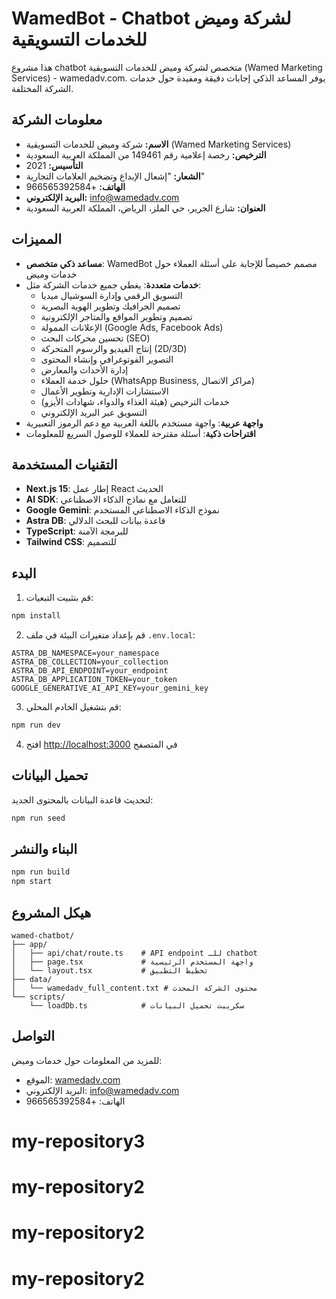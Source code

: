 # WamedBot - Chatbot لشركة وميض للخدمات التسويقية

هذا مشروع chatbot متخصص لشركة وميض للخدمات التسويقية (Wamed Marketing Services) - wamedadv.com. يوفر المساعد الذكي إجابات دقيقة ومفيدة حول خدمات الشركة المختلفة.

## معلومات الشركة

- **الاسم:** شركة وميض للخدمات التسويقية (Wamed Marketing Services)
- **الترخيص:** رخصة إعلامية رقم 149461 من المملكة العربية السعودية
- **التأسيس:** 2021
- **الشعار:** "إشعال الإبداع وتضخيم العلامات التجارية"
- **الهاتف:** +966565392584
- **البريد الإلكتروني:** info@wamedadv.com
- **العنوان:** شارع الجرير، حي الملز، الرياض، المملكة العربية السعودية

## المميزات

- **مساعد ذكي متخصص**: WamedBot مصمم خصيصاً للإجابة على أسئلة العملاء حول خدمات وميض
- **خدمات متعددة**: يغطي جميع خدمات الشركة مثل:
  - التسويق الرقمي وإدارة السوشيال ميديا
  - تصميم الجرافيك وتطوير الهوية البصرية
  - تصميم وتطوير المواقع والمتاجر الإلكترونية
  - الإعلانات الممولة (Google Ads, Facebook Ads)
  - تحسين محركات البحث (SEO)
  - إنتاج الفيديو والرسوم المتحركة (2D/3D)
  - التصوير الفوتوغرافي وإنشاء المحتوى
  - إدارة الأحداث والمعارض
  - حلول خدمة العملاء (WhatsApp Business, مراكز الاتصال)
  - الاستشارات الإدارية وتطوير الأعمال
  - خدمات الترخيص (هيئة الغذاء والدواء، شهادات الأيزو)
  - التسويق عبر البريد الإلكتروني
- **واجهة عربية**: واجهة مستخدم باللغة العربية مع دعم الرموز التعبيرية
- **اقتراحات ذكية**: أسئلة مقترحة للعملاء للوصول السريع للمعلومات

## التقنيات المستخدمة

- **Next.js 15**: إطار عمل React الحديث
- **AI SDK**: للتعامل مع نماذج الذكاء الاصطناعي
- **Google Gemini**: نموذج الذكاء الاصطناعي المستخدم
- **Astra DB**: قاعدة بيانات للبحث الدلالي
- **TypeScript**: للبرمجة الآمنة
- **Tailwind CSS**: للتصميم

## البدء

1. قم بتثبيت التبعيات:
```bash
npm install
```

2. قم بإعداد متغيرات البيئة في ملف `.env.local`:
```env
ASTRA_DB_NAMESPACE=your_namespace
ASTRA_DB_COLLECTION=your_collection
ASTRA_DB_API_ENDPOINT=your_endpoint
ASTRA_DB_APPLICATION_TOKEN=your_token
GOOGLE_GENERATIVE_AI_API_KEY=your_gemini_key
```

3. قم بتشغيل الخادم المحلي:
```bash
npm run dev
```

4. افتح [http://localhost:3000](http://localhost:3000) في المتصفح

## تحميل البيانات

لتحديث قاعدة البيانات بالمحتوى الجديد:
```bash
npm run seed
```

## البناء والنشر

```bash
npm run build
npm start
```

## هيكل المشروع

```
wamed-chatbot/
├── app/
│   ├── api/chat/route.ts    # API endpoint للـ chatbot
│   ├── page.tsx             # واجهة المستخدم الرئيسية
│   └── layout.tsx           # تخطيط التطبيق
├── data/
│   └── wamedadv_full_content.txt # محتوى الشركة المحدث
└── scripts/
    └── loadDb.ts            # سكريبت تحميل البيانات
```

## التواصل

للمزيد من المعلومات حول خدمات وميض:
- الموقع: [wamedadv.com](https://wamedadv.com)
- البريد الإلكتروني: info@wamedadv.com
- الهاتف: +966565392584
# my-repository3
# my-repository2
# my-repository2
# my-repository2
